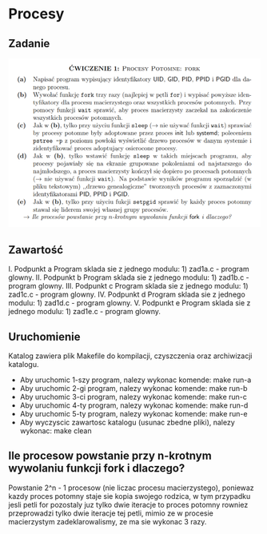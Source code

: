 # Procesy

## Zadanie

![task](ex1.png)

## Zawartość

I.   Podpunkt a
    Program sklada sie z jednego modulu: 
    1) zad1a.c  - program glowny. 
II.  Podpunkt b
    Program sklada sie z jednego modulu: 
    1) zad1b.c  - program glowny. 
III. Podpunkt c
    Program sklada sie z jednego modulu: 
    1) zad1c.c  - program glowny.
IV.  Podpunkt d
    Program sklada sie z jednego modulu: 
    1) zad1d.c  - program glowny.
V.   Podpunkt e
    Program sklada sie z jednego modulu: 
    1) zad1e.c  - program glowny. 

## Uruchomienie

Katalog zawiera plik Makefile do kompilacji, czyszczenia oraz archiwizacji katalogu.

 - Aby uruchomic 1-szy program, nalezy wykonac komende:
       make run-a
 - Aby uruchomic 2-gi program, nalezy wykonac komende:
       make run-b
 - Aby uruchomic 3-ci program, nalezy wykonac komende:
       make run-c
 - Aby uruchomic 4-ty program, nalezy wykonac komende:
       make run-d
 - Aby uruchomic 5-ty program, nalezy wykonac komende:
       make run-e
 - Aby wyczyscic zawartosc katalogu (usunac zbedne pliki), nalezy wykonac:
       make clean

## Ile procesow powstanie przy n-krotnym wywolaniu funkcji fork i dlaczego?
Powstanie 2^n - 1 procesow (nie liczac procesu macierzystego), poniewaz kazdy
proces potomny staje sie kopia swojego rodzica, w tym przypadku jesli petli for pozostaly
juz tylko dwie iteracje to proces potomny rowniez przeprowadzi tylko dwie iteracje tej
petli, mimio ze w procesie macierzystym zadeklarowalismy, ze ma sie wykonac 3 razy.